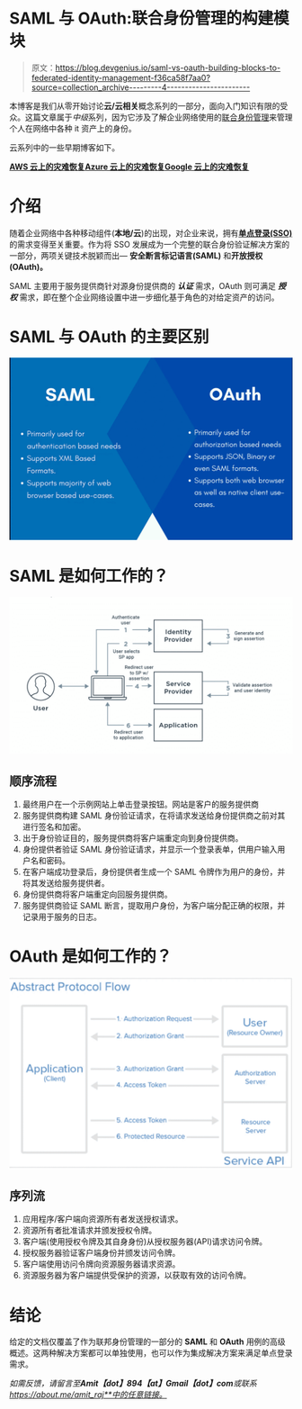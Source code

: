 # SAML 与 OAuth:联合身份管理的构建模块

> 原文：<https://blog.devgenius.io/saml-vs-oauth-building-blocks-to-federated-identity-management-f36ca58f7aa0?source=collection_archive---------4----------------------->

本博客是我们从零开始讨论**云/云相关**概念系列的一部分，面向入门知识有限的受众。这篇文章属于*中级*系列，因为它涉及了解企业网络使用的[联合身份管理](https://en.wikipedia.org/wiki/Federated_identity)来管理个人在网络中各种 it 资产上的身份。

云系列中的一些早期博客如下。

[**AWS 云上的灾难恢复**](/disaster-recovery-on-aws-cloud-building-blocks-e013bffd6244)[**Azure 云上的灾难恢复**](/disaster-recovery-on-azure-cloud-building-blocks-6ff826adbc8b)[**Google 云上的灾难恢复**](/disaster-recovery-on-google-cloud-building-blocks-b2a232a9ec)

# 介绍

随着企业网络中各种移动组件(**本地/云**)的出现，对企业来说，拥有[**单点登录(SSO)**](https://en.wikipedia.org/wiki/Single_sign-on) 的需求变得至关重要。作为将 SSO 发展成为一个完整的联合身份验证解决方案的一部分，两项关键技术脱颖而出— **安全断言标记语言(SAML)** 和**开放授权(OAuth)。**

SAML 主要用于服务提供商针对源身份提供商的 ***认证*** 需求，OAuth 则可满足 ***授权*** 需求，即在整个企业网络设置中进一步细化基于角色的对给定资产的访问。

# SAML 与 OAuth 的主要区别

![](img/12fa19651341882c53cb896f4b5849b4.png)

# **SAML 是如何工作的？**

![](img/d65eaf49e6e64a7e97b422db510b2d6d.png)

## 顺序流程

1.  最终用户在一个示例网站上单击登录按钮。网站是客户的服务提供商
2.  服务提供商构建 SAML 身份验证请求，在将请求发送给身份提供商之前对其进行签名和加密。
3.  出于身份验证目的，服务提供商将客户端重定向到身份提供商。
4.  身份提供者验证 SAML 身份验证请求，并显示一个登录表单，供用户输入用户名和密码。
5.  在客户端成功登录后，身份提供者生成一个 SAML 令牌作为用户的身份，并将其发送给服务提供者。
6.  身份提供商将客户端重定向回服务提供商。
7.  服务提供商验证 SAML 断言，提取用户身份，为客户端分配正确的权限，并记录用于服务的日志。

# OAuth 是如何工作的？

![](img/6f5b647ae8a00a647f3b9a9c87c68fcd.png)

## 序列流

1.  应用程序/客户端向资源所有者发送授权请求。
2.  资源所有者批准请求并颁发授权令牌。
3.  客户端(使用授权令牌及其自身身份)从授权服务器(API)请求访问令牌。
4.  授权服务器验证客户端身份并颁发访问令牌。
5.  客户端使用访问令牌向资源服务器请求资源。
6.  资源服务器为客户端提供受保护的资源，以获取有效的访问令牌。

# 结论

给定的文档仅覆盖了作为联邦身份管理的一部分的 **SAML** 和 **OAuth** 用例的高级概述。这两种解决方案都可以单独使用，也可以作为集成解决方案来满足单点登录需求。

*如需反馈，请留言至****Amit【dot】894【at】Gmail【dot】com****或联系 https://about.me/amit_raj**中的任意链接。*